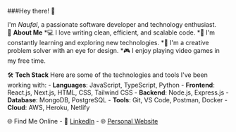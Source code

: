 ###Hey there! 👋

I'm _Naufal_, a passionate software developer and technology enthusiast.<br/>
🚀 **About Me**
    *💻 I love writing clean, efficient, and scalable code.
    *🌱 I'm constantly learning and exploring new technologies.
    *🎨 I'm a creative problem solver with an eye for design.
    *🎮 I enjoy playing video games in my free time.

🛠️ **Tech Stack**
Here are some of the technologies and tools I've been working with:
    - **Languages**: JavaScript, TypeScript, Python
    - **Frontend**: React.js, Next.js, HTML, CSS, Tailwind CSS
    - **Backend**: Node.js, Express.js
    - **Database**: MongoDB, PostgreSQL
    - **Tools**: Git, VS Code, Postman, Docker
    - **Cloud**: AWS, Heroku, Netlify

🌐 Find Me Online
    - 💼 [LinkedIn](https://www.linkedin.com/in/naufal-rafianto-4159a8206/)
    - 🌐 [Personal Website](https://mnr.vercel.app/)
